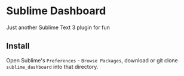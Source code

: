 # Sublime Dashboard

Just another Sublime Text 3 plugin for fun

## Install

Open Sublime's `Preferences` - `Browse Packages`, download or git clone `sublime_dashboard` into that directory.
